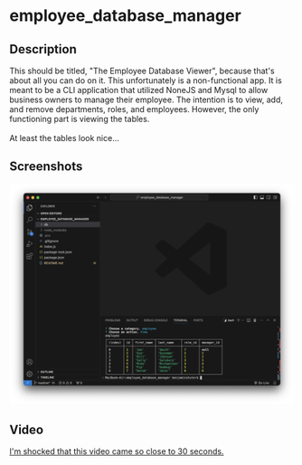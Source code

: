 # employee_database_manager

## Description
This should be titled, "The Employee Database Viewer", because that's about all you can do on it.  This unfortunately is a non-functional app.  It is meant to be a CLI application that utilized NoneJS and Mysql to allow business owners to manage their employee.  The intention is to view, add, and remove departments, roles, and employees.  However, the only functioning part is viewing the tables.\
\
At least the tables look nice...

## Screenshots
![Look at that nice table!](./images/Screenshot.png)

## Video
[I'm shocked that this video came so close to 30 seconds.](https://drive.google.com/file/d/1abQzrUZD4CUmeG2GL_1yeQ4Q5OMnZXsV/view)